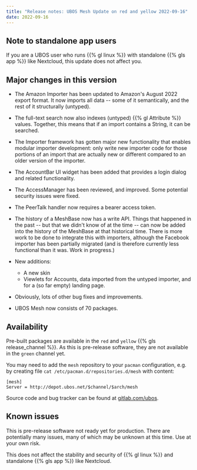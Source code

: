```yaml
---
title: "Release notes: UBOS Mesh Update on red and yellow 2022-09-16"
date: 2022-09-16
---
```


## Note to standalone app users

If you are a UBOS user who runs {{% gl linux %}} with standalone
{{% gls app %}} like Nextcloud, this update does not affect you.

## Major changes in this version

* The Amazon Importer has been updated to Amazon's August 2022 export
  format. It now imports all data -- some of it semantically, and the
  rest of it structurally (untyped).

* The full-text search now also indexes (untyped) {{% gl Attribute %}} values.
  Together, this means that if an import contains a String, it can be
  searched.

* The Importer framework has gotten major new functionality that enables
  modular importer development: only write new importer code for those portions
  of an import that are actually new or different compared to an older
  version of the importer.

* The AccountBar UI widget has been added that provides a login dialog
  and related functionality.

* The AccessManager has been reviewed, and improved. Some potential
  security issues were fixed.

* The PeerTalk handler now requires a bearer access token.

* The history of a MeshBase now has a write API. Things that happened in the
  past -- but that we didn't know of at the time -- can now be added
  into the history of the MeshBase at that historical time. There is more
  work to be done to integrate this with importers, although the Facebook
  importer has been partially migrated (and is therefore currently less
  functional than it was. Work in progress.)

* New additions:

  * A new skin
  * Viewlets for Accounts, data imported from the untyped importer,
    and for a (so far empty) landing page.

* Obviously, lots of other bug fixes and improvements.

* UBOS Mesh now consists of 70 packages.

## Availability

Pre-built packages are available in the `red` and `yellow`
{{% gls release_channel %}}. As this is pre-release software, they
are not available in the `green` channel yet.

You may need to add the `mesh` repository to your `pacman` configuration,
e.g. by creating file `cat /etc/pacman.d/repositories.d/mesh` with
content:

```
[mesh]
Server = http://depot.ubos.net/$channel/$arch/mesh
```

Source code and bug tracker can be found at
[gitlab.com/ubos](https://gitlab.com/ubos).

## Known issues

This is pre-release software not ready yet for production. There are
potentially many issues, many of which may be unknown at this time.
Use at your own risk.

This does not affect the stability and security of {{% gl linux %}} and
standalone {{% gls app %}} like Nextcloud.
